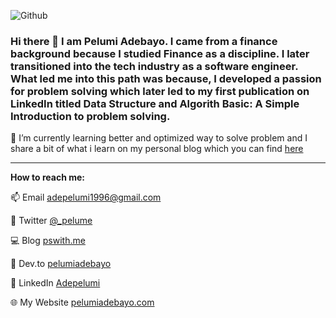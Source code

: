 ![Github](https://user-images.githubusercontent.com/26180741/126623151-78307bcb-a4fb-4b06-af83-778fe3b0fa27.png)

### Hi there 👋 I am Pelumi Adebayo. I came from a finance background because I studied Finance as a discipline. I later transitioned into the tech industry as a software engineer. What led me into this path was because, I developed a passion for problem solving which later led to my first publication on LinkedIn titled Data Structure and Algorith Basic: A Simple Introduction to problem solving.
🌱 I’m currently learning better and optimized way to solve problem and I share a bit of what i learn on my personal blog which you can find <a href="http://pswith.me">here</a>
<hr/>

<strong>How to reach me:</strong>

📫 Email adepelumi1996@gmail.com

💬 Twitter <a href="http://twitter.com/_pelume">@_pelume</a>

💻 Blog <a href="http://pswith.me">pswith.me</a>

📝 Dev.to <a href="https://dev.to/pelumiadebayo">pelumiadebayo</a>

💼 LinkedIn  <a href="https://www.linkedin.com/in/adepelumi/">Adepelumi</a>

🌐 My Website <a href="https://pelumiadebayo.com">pelumiadebayo.com</a>
<!--
**sapphire1996/sapphire1996** is a ✨ _special_ ✨ repository because its `README.md` (this file) appears on your GitHub profile.

Here are some ideas to get you started:

- 🔭 I’m currently working on ...
- 🌱 I’m currently learning ...
- 👯 I’m looking to collaborate on ...
- 🤔 I’m looking for help with ...
- 💬 Ask me about ...
- 📫 How to reach me: ...
- 😄 Pronouns: ...
- ⚡ Fun fact: ...
- 🎥 YouTube VogueandCode

-->
